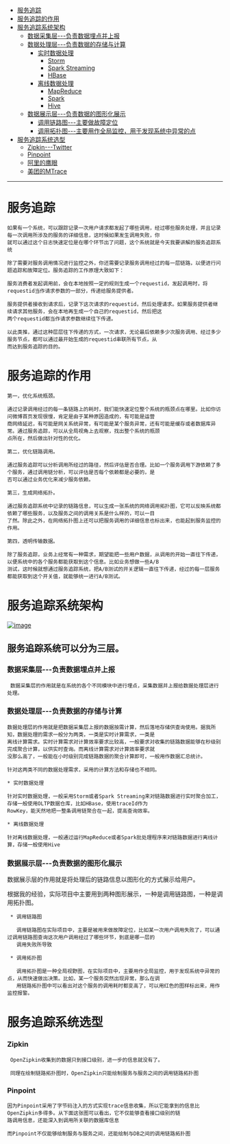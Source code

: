 
* [服务追踪](#服务追踪)
* [服务追踪的作⽤](#服务追踪的作⽤)
* [服务追踪系统架构](#服务追踪系统架构)
  * [数据采集层---负责数据埋点并上报](#数据采集层---负责数据埋点并上报)
  * [数据处理层---负责数据的存储与计算](#数据处理层---负责数据的存储与计算)
    * [实时数据处理]()
      * [Storm]()
      * [Spark Streaming]()
      * [HBase]()
    * [离线数据处理]()
      * [MapReduce]()
      * [Spark]()
      * [Hive]()
  * [数据展示层---负责数据的图形化展示](#数据展示层---负责数据的图形化展示)
    * [调⽤链路图---主要做故障定位]()
    * [调⽤拓扑图---主要⽤作全局监控，⽤于发现系统中异常的点]()
* [服务追踪系统选型](#服务追踪系统选型)
  * [Zipkin---Twitter](#Zipkin)
  * [Pinpoint](#Pinpoint)
  * [阿里的鹰眼](#阿里的鹰眼)
  * [美团的MTrace](#美团的MTrace等)

---

# 服务追踪
    如果有⼀个系统，可以跟踪记录⼀次⽤户请求都发起了哪些调⽤，经过哪些服务处理，并且记录每⼀次调⽤所涉及的服务的详细信息，这时候如果发⽣调⽤失败，你
    就可以通过这个⽇志快速定位是在哪个环节出了问题，这个系统就是今天我要讲解的服务追踪系统
    
    除了需要对服务调⽤情况进⾏监控之外，你还需要记录服务调⽤经过的每⼀层链路，以便进⾏问题追踪和故障定位。服务追踪的⼯作原理⼤致如下：
    
    服务消费者发起调⽤前，会在本地按照⼀定的规则⽣成⼀个requestid，发起调⽤时，将requestid当作请求参数的⼀部分，传递给服务提供者。
    
    服务提供者接收到请求后，记录下这次请求的requestid，然后处理请求。如果服务提供者继续请求其他服务，会在本地再⽣成⼀个⾃⼰的requestid，然后把这
    两个requestid都当作请求参数继续往下传递。
    
    以此类推，通过这种层层往下传递的⽅式，⼀次请求，⽆论最后依赖多少次服务调⽤、经过多少服务节点，都可以通过最开始⽣成的requestid串联所有节点，从
    ⽽达到服务追踪的⽬的。

# 服务追踪的作⽤

    第⼀，优化系统瓶颈。
    
    通过记录调⽤经过的每⼀条链路上的耗时，我们能快速定位整个系统的瓶颈点在哪⾥。⽐如你访问微博⾸⻚发现很慢，肯定是由于某种原因造成的，有可能是运营
    商⽹络延迟，有可能是⽹关系统异常，有可能是某个服务异常，还有可能是缓存或者数据库异常。通过服务追踪，可以从全局视⻆上去观察，找出整个系统的瓶颈
    点所在，然后做出针对性的优化。
    
    第⼆，优化链路调⽤。
    
    通过服务追踪可以分析调⽤所经过的路径，然后评估是否合理。⽐如⼀个服务调⽤下游依赖了多个服务，通过调⽤链分析，可以评估是否每个依赖都是必要的，是
    否可以通过业务优化来减少服务依赖。
    
    第三，⽣成⽹络拓扑。
    
    通过服务追踪系统中记录的链路信息，可以⽣成⼀张系统的⽹络调⽤拓扑图，它可以反映系统都依赖了哪些服务，以及服务之间的调⽤关系是什么样的，可以⼀⽬
    了然。除此之外，在⽹络拓扑图上还可以把服务调⽤的详细信息也标出来，也能起到服务监控的作⽤。
    
    第四，透明传输数据。
    
    除了服务追踪，业务上经常有⼀种需求，期望能把⼀些⽤户数据，从调⽤的开始⼀直往下传递，以便系统中的各个服务都能获取到这个信息。⽐如业务想做⼀些A/B
    测试，这时候就想通过服务追踪系统，把A/B测试的开关逻辑⼀直往下传递，经过的每⼀层服务都能获取到这个开关值，就能够统⼀进⾏A/B测试。
    
# 服务追踪系统架构

  <a href="https://ibb.co/d41xt1Z"><img src="https://i.ibb.co/zVjDFjd/image.jpg" alt="image" border="0"></a>
  
  
##  服务追踪系统可以分为三层。
    
  ### 数据采集层---负责数据埋点并上报
  
     数据采集层的作⽤就是在系统的各个不同模块中进⾏埋点，采集数据并上报给数据处理层进⾏处理。
  
  
  ### 数据处理层---负责数据的存储与计算
  
    数据处理层的作⽤就是把数据采集层上报的数据按需计算，然后落地存储供查询使⽤。据我所知，数据处理的需求⼀般分为两类，⼀类是实时计算需求，⼀类是
    离线计算需求。实时计算需求对计算效率要求⽐较⾼，⼀般要求对收集的链路数据能够在秒级别完成聚合计算，以供实时查询。⽽离线计算需求对计算效率要求就
    没那么⾼了，⼀般能在⼩时级别完成链路数据的聚合计算即可，⼀般⽤作数据汇总统计。
    
    针对这两类不同的数据处理需求，采⽤的计算⽅法和存储也不相同。
    
    * 实时数据处理
    
    针对实时数据处理，⼀般采⽤Storm或者Spark Streaming来对链路数据进⾏实时聚合加⼯，存储⼀般使⽤OLTP数据仓库，⽐如HBase，使⽤traceId作为
    RowKey，能天然地把⼀整条调⽤链聚合在⼀起，提⾼查询效率。
    
    * 离线数据处理
    
    针对离线数据处理，⼀般通过运⾏MapReduce或者Spark批处理程序来对链路数据进⾏离线计算，存储⼀般使⽤Hive
  
  
  ### 数据展示层---负责数据的图形化展示
  
  数据展示层的作⽤就是将处理后的链路信息以图形化的⽅式展示给⽤户。
  
  根据我的经验，实际项⽬中主要⽤到两种图形展示，⼀种是调⽤链路图，⼀种是调⽤拓扑图。
  
     * 调⽤链路图
       
       调⽤链路图在实际项⽬中，主要是被⽤来做故障定位，⽐如某⼀次⽤户调⽤失败了，可以通过调⽤链路图查询这次⽤户调⽤经过了哪些环节，到底是哪⼀层的
       调⽤失败所导致
  
     * 调⽤拓扑图
  
       调⽤拓扑图是⼀种全局视野图，在实际项⽬中，主要⽤作全局监控，⽤于发现系统中异常的点，从⽽快速做出决策。⽐如，某⼀个服务突然出现异常，那么在调
       ⽤链路拓扑图中可以看出对这个服务的调⽤耗时都变⾼了，可以⽤红⾊的图样标出来，⽤作监控报警。
       
       
# 服务追踪系统选型

### Zipkin
     
     OpenZipkin收集到的数据只到接⼝级别，进⼀步的信息就没有了。
     
     同理在绘制链路拓扑图时，OpenZipkin只能绘制服务与服务之间的调⽤链路拓扑图
     
### Pinpoint

    因为Pinpoint采⽤了字节码注⼊的⽅式实现trace信息收集，所以它能拿到的信息⽐OpenZipkin多得多。从下⾯这张图可以看出，它不仅能够查看接⼝级别的链
    路调⽤信息，还能深⼊到调⽤所关联的数据库信息
    
    ⽽Pinpoint不仅能够绘制服务与服务之间，还能绘制与DB之间的调⽤链路拓扑图
